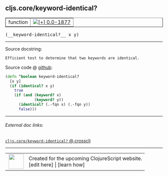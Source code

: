## cljs.core/keyword-identical?



 <table border="1">
<tr>
<td>function</td>
<td><a href="https://github.com/cljsinfo/cljs-api-docs/tree/0.0-1877"><img valign="middle" alt="[+] 0.0-1877" title="Added in 0.0-1877" src="https://img.shields.io/badge/+-0.0--1877-lightgrey.svg"></a> </td>
</tr>
</table>


 <samp>
(__keyword-identical?__ x y)<br>
</samp>

---





Source docstring:

```
Efficient test to determine that two keywords are identical.
```


Source code @ [github](https://github.com/clojure/clojurescript/blob/r3117/src/cljs/cljs/core.cljs#L2800-L2808):

```clj
(defn ^boolean keyword-identical?
  [x y]
  (if (identical? x y)
    true
    (if (and (keyword? x)
             (keyword? y))
      (identical? (.-fqn x) (.-fqn y))
      false)))
```

<!--
Repo - tag - source tree - lines:

 <pre>
clojurescript @ r3117
└── src
    └── cljs
        └── cljs
            └── <ins>[core.cljs:2800-2808](https://github.com/clojure/clojurescript/blob/r3117/src/cljs/cljs/core.cljs#L2800-L2808)</ins>
</pre>

-->

---



###### External doc links:

[`cljs.core/keyword-identical?` @ crossclj](http://crossclj.info/fun/cljs.core.cljs/keyword-identical%3F.html)<br>

---

 <table>
<tr><td>
<img valign="middle" align="right" width="48px" src="http://i.imgur.com/Hi20huC.png">
</td><td>
Created for the upcoming ClojureScript website.<br>
[edit here] | [learn how]
</td></tr></table>

[edit here]:https://github.com/cljsinfo/cljs-api-docs/blob/master/cljsdoc/cljs.core_keyword-identicalQMARK.cljsdoc
[learn how]:https://github.com/cljsinfo/cljs-api-docs/wiki/cljsdoc-files

<!--

This information was too distracting to show to readers, but I'll leave it
commented here since it is helpful to:

- pretty-print the data used to generate this document
- and show how to retrieve that data



The API data for this symbol:

```clj
{:return-type boolean,
 :ns "cljs.core",
 :name "keyword-identical?",
 :signature ["[x y]"],
 :history [["+" "0.0-1877"]],
 :type "function",
 :full-name-encode "cljs.core_keyword-identicalQMARK",
 :source {:code "(defn ^boolean keyword-identical?\n  [x y]\n  (if (identical? x y)\n    true\n    (if (and (keyword? x)\n             (keyword? y))\n      (identical? (.-fqn x) (.-fqn y))\n      false)))",
          :title "Source code",
          :repo "clojurescript",
          :tag "r3117",
          :filename "src/cljs/cljs/core.cljs",
          :lines [2800 2808]},
 :full-name "cljs.core/keyword-identical?",
 :docstring "Efficient test to determine that two keywords are identical."}

```

Retrieve the API data for this symbol:

```clj
;; from Clojure REPL
(require '[clojure.edn :as edn])
(-> (slurp "https://raw.githubusercontent.com/cljsinfo/cljs-api-docs/catalog/cljs-api.edn")
    (edn/read-string)
    (get-in [:symbols "cljs.core/keyword-identical?"]))
```

-->
